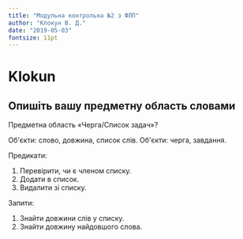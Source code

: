 ```yaml
---
title: "Модульна контрольна №2 з ФЛП"
author: "Клокун В. Д."
date: "2019-05-03"
fontsize: 11pt
---
```

# Klokun

## Опишіть вашу предметну область словами
Предметна область «Черга/Список задач»?

Об'єкти: слово, довжина, список слів.
Об'єкти: черга, завдання.

Предикати:

1. Перевірити, чи є членом списку.
2. Додати в список.
3. Видалити зі списку.

Запити:

1. Знайти довжини слів у списку.
2. Знайти довжину найдовшого слова.
